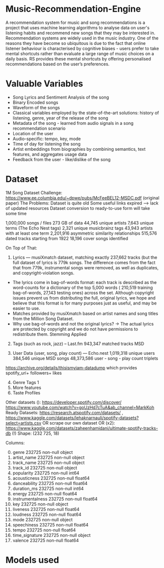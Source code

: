 # Music-Recommendation-Engine

A recommendation system for music and song recommendations is a project that uses machine learning algorithms to analyse data on user's listening habits and recommend new songs that they may be interested in. 
Recommendation systems are widely used in the music industry. One of the reasons they have become so ubiquitous is due to the fact that online listener behaviour is characterised by cognitive biases - users prefer to take mental shortcuts rather than evaluate a large range of music choices on a daily basis. RS provides these mental shortcuts by offering personalised recommendations based on the user’s preferences.

# Valuable Variables

- Song Lyrics and Sentiment Analysis of the song
- Binary Encoded songs
- Waveform of the songs
- Classical variables employed by the state-of-the-art solutions: history of listening, genre, year of the release of the song 
- Metadata of the song - learned from audio signals in a song recommendation scenario
- Location of the user
- Audio-specific:  tempo, key, mode
- Time of day for listening the song
- Artist embeddings from biographies by combining semantics, text features, and aggregates usage data
- Feedback from the user - like/dislike of the song


# Dataset 

1M Song Dataset Challenge: https://www.ee.columbia.edu/~dpwe/pubs/McFeeBEL12-MSDC.pdf (original paper)
The Problems:
Dataset is quite old 
Some useful links expired —> lack of updated resources
Dataset conversion to ready-to-use form will take some time


1,000,000 songs / files
273 GB of data
44,745 unique artists
7,643 unique terms (The Echo Nest tags)
2,321 unique musicbrainz tags
43,943 artists with at least one term
2,201,916 asymmetric similarity relationships
515,576 dated tracks starting from 1922
18,196 cover songs identified

On Top of That:
1. Lyrics — musiXmatch dataset, matching exactly 237,662 tracks (but the full dataset of lyrics is 779k songs. The difference comes from the fact that from 779k, instrumental songs were removed, as well as duplicates, and copyright-violation songs. 
  - The lyrics come in bag-of-words format: each track is described as the word-counts for a dictionary of the top 5,000 words ( 210,519 training bag-of-words, 27,143 testing ones) across the set. Although copyright issues prevent us from distributing the full, original lyrics, we hope and believe that this format is for many purposes just as useful, and may be easier to use.
  - Matches provided by musiXmatch based on artist names and song titles from the Million Song Dataset.
  - Why use bag-of-words and not the original lyrics? → The actual lyrics are protected by copyright and we do not have permissions to redistribute them. 
Stemming Applied

2. Tags (such as rock, jazz) – Last.fm
943,347 matched tracks MSD

3. User Data (user, song, play count)  — Echo.nest
1,019,318 unique users
384,546 unique MSD songs
48,373,586 user - song - play count triplets

https://archive.org/details/thisismyjam-datadump which provides spotify_uri+ followers+ likes

4. Genre Tags 1
5. More features
6. Taste Profiles

Other datasets (): 
https://developer.spotify.com/discover/
https://www.youtube.com/watch?v=goUzHd7cTuA&ab_channel=MarkKoh
Ready Datasets: https://research.atspotify.com/datasets/ , https://www.kaggle.com/datasets/lehaknarnauli/spotify-datasets?select=artists.csv 
OR scrape our own dataset 
OR (x2): https://www.kaggle.com/datasets/zaheenhamidani/ultimate-spotify-tracks-db (!)
Shape: (232 725, 18)

Columns:

 0. genre             232725 non-null  object 
 1. artist_name       232725 non-null  object 
 2. track_name        232725 non-null  object 
 3. track_id          232725 non-null  object
 4. popularity        232725 non-null  int64 
 5. acousticness      232725 non-null  float64
 6. danceability      232725 non-null  float64
 7. duration_ms       232725 non-null  int64  
 8. energy            232725 non-null  float64
 9. instrumentalness  232725 non-null  float64
 10. key               232725 non-null  object 
 11. liveness          232725 non-null  float64
 12. loudness          232725 non-null  float64
 13. mode              232725 non-null  object 
 14. speechiness       232725 non-null  float64
 15. tempo             232725 non-null  float64
 16. time_signature    232725 non-null  object 
 17. valence           232725 non-null  float64
 
 # Models used
 
